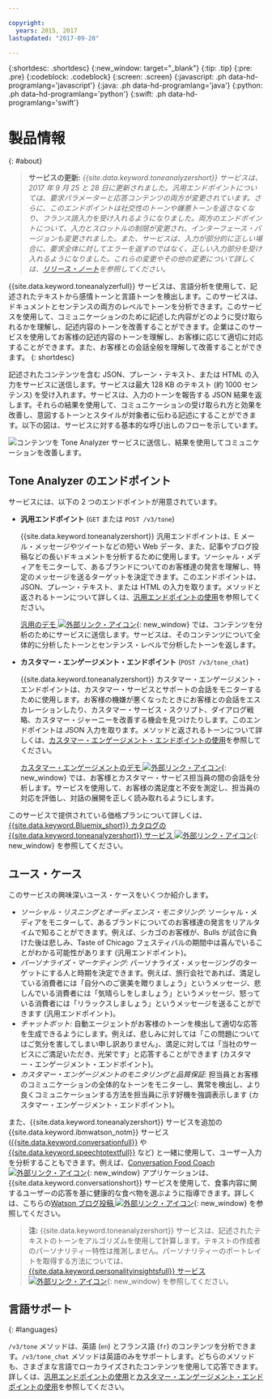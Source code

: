 ```yaml
---

copyright:
  years: 2015, 2017
lastupdated: "2017-09-28"

---
```


{:shortdesc: .shortdesc}
{:new_window: target="_blank"}
{:tip: .tip}
{:pre: .pre}
{:codeblock: .codeblock}
{:screen: .screen}
{:javascript: .ph data-hd-programlang='javascript'}
{:java: .ph data-hd-programlang='java'}
{:python: .ph data-hd-programlang='python'}
{:swift: .ph data-hd-programlang='swift'}

# 製品情報
{: #about}

> **サービスの更新:** *{{site.data.keyword.toneanalyzershort}} サービスは、2017 年 9 月 25 と 28 日に更新されました。汎用エンドポイントについては、要求パラメーターと応答コンテンツの両方が変更されています。さらに、このエンドポイントは社交性のトーンや嫌悪トーンを返さなくなり、フランス語入力を受け入れるようになりました。両方のエンドポイントについて、入力とスロットルの制限が変更され、インターフェース・バージョンも変更されました。また、サービスは、入力が部分的に正しい場合に、要求全体に対してエラーを返すのではなく、正しい入力部分を受け入れるようになりました。これらの変更やその他の変更について詳しくは、[リリース・ノート](/docs/services/tone-analyzer/release-notes.html)を参照してください。*

{{site.data.keyword.toneanalyzerfull}} サービスは、言語分析を使用して、記述されたテキストから感情トーンと言語トーンを検出します。このサービスは、ドキュメントとセンテンスの両方のレベルでトーンを分析できます。このサービスを使用して、コミュニケーションのために記述した内容がどのように受け取られるかを理解し、記述内容のトーンを改善することができます。企業はこのサービスを使用してお客様の記述内容のトーンを理解し、お客様に応じて適切に対応することができます。また、お客様との会話全般を理解して改善することができます。
{: shortdesc}

記述されたコンテンツを含む JSON、プレーン・テキスト、または HTML の入力をサービスに送信します。サービスは最大 128 KB のテキスト (約 1000 センテンス) を受け入れます。サービスは、入力のトーンを報告する JSON 結果を返します。それらの結果を使用して、コミュニケーションの受け取られ方と効果を改善し、意図するトーンとスタイルが対象者に伝わる記述にすることができます。以下の図は、サービスに対する基本的な呼び出しのフローを示しています。

![コンテンツを Tone Analyzer サービスに送信し、結果を使用してコミュニケーションを改善します。](images/tone-analyzer.png)

## Tone Analyzer のエンドポイント

サービスには、以下の 2 つのエンドポイントが用意されています。

-   **汎用エンドポイント** (`GET` または `POST /v3/tone`)

    {{site.data.keyword.toneanalyzershort}} 汎用エンドポイントは、E メール・メッセージやツイートなどの短い Web データ、また、記事やブログ投稿などの長いドキュメントを分析するために使用します。ソーシャル・メディアをモニターして、あるブランドについてのお客様達の発言を理解し、特定のメッセージを送るターゲットを決定できます。このエンドポイントは、JSON、プレーン・テキスト、または HTML の入力を取ります。メソッドと返されるトーンについて詳しくは、[汎用エンドポイントの使用](/docs/services/tone-analyzer/using-tone.html)を参照してください。

    [汎用のデモ ![外部リンク・アイコン](../../icons/launch-glyph.svg "外部リンク・アイコン")](https://tone-analyzer-demo.ng.bluemix.net/){: new_window} では、コンテンツを分析のためにサービスに送信します。サービスは、そのコンテンツについて全体的に分析したトーンとセンテンス・レベルで分析したトーンを返します。
-   **カスタマー・エンゲージメント・エンドポイント** (`POST /v3/tone_chat`)

    {{site.data.keyword.toneanalyzershort}} カスタマー・エンゲージメント・エンドポイントは、カスタマー・サービスとサポートの会話をモニターするために使用します。お客様の機嫌が悪くなったときにお客様との会話をエスカレーションしたり、カスタマー・サービス・スクリプト、ダイアログ戦略、カスタマー・ジャーニーを改善する機会を見つけたりします。このエンドポイントは JSON 入力を取ります。メソッドと返されるトーンについて詳しくは、[カスタマー・エンゲージメント・エンドポイントの使用](/docs/services/tone-analyzer/using-tone-chat.html)を参照してください。

    [カスタマー・エンゲージメントのデモ ![外部リンク・アイコン](../../icons/launch-glyph.svg "外部リンク・アイコン")](http://customer-engagement-analytics.mybluemix.net/){: new_window} では、お客様とカスタマー・サービス担当員の間の会話を分析します。サービスを使用して、お客様の満足度と不安を測定し、担当員の対応を評価し、対話の展開を正しく読み取れるようにします。

このサービスで提供されている価格プランについて詳しくは、[{{site.data.keyword.Bluemix_short}} カタログの {{site.data.keyword.toneanalyzershort}} サービス ![外部リンク・アイコン](../../icons/launch-glyph.svg "外部リンク・アイコン")](https://console.ng.bluemix.net/catalog/services/tone-analyzer){: new_window} を参照してください。

## ユース・ケース

このサービスの興味深いユース・ケースをいくつか紹介します。

-   *ソーシャル・リスニングとオーディエンス・モニタリング:* ソーシャル・メディアをモニターして、あるブランドについてのお客様達の発言をリアルタイムで知ることができます。例えば、シカゴのお客様が、Bulls が試合に負けた後は悲しみ、Taste of Chicago フェスティバルの期間中は喜んでいることがわかる可能性があります (汎用エンドポイント)。
-   *パーソナライズ・マーケティング:* パーソナライズ・メッセージングのターゲットにする人と時期を決定できます。例えば、旅行会社であれば、満足している消費者には「自分へのご褒美を贈りましょう」というメッセージ、悲しんでいる消費者には「気晴らしをしましょう」というメッセージ、怒っている消費者には「リラックスしましょう」というメッセージを送ることができます (汎用エンドポイント)。
-   *チャットボット:* 自動エージェントがお客様のトーンを検出して適切な応答を生成できるようにします。例えば、悲しみに対しては「この問題についてはご気分を害してしまい申し訳ありません」、満足に対しては「当社のサービスにご満足いただき、光栄です」と応答することができます (カスタマー・エンゲージメント・エンドポイント)。
-   *カスタマー・エンゲージメントのモニタリングと品質保証:* 担当員とお客様のコミュニケーションの全体的なトーンをモニターし、異常を検出し、より良くコミュニケーションする方法を担当員に示す好機を強調表示します (カスタマー・エンゲージメント・エンドポイント)。

また、{{site.data.keyword.toneanalyzershort}} サービスを追加の {{site.data.keyword.ibmwatson_notm}} サービス ([{{site.data.keyword.conversationfull}}](https://console.bluemix.net/docs/services/conversation/index.html) や [{{site.data.keyword.speechtotextfull}}](https://console.bluemix.net/docs/services/speech-to-text/index.html) など) と一緒に使用して、ユーザー入力を分析することもできます。例えば、[Conversation Food Coach ![外部リンク・アイコン](../../icons/launch-glyph.svg "外部リンク・アイコン")](https://food-coach.mybluemix.net/){: new_window} アプリケーションは、{{site.data.keyword.conversationshort}} サービスを使用して、食事内容に関するユーザーの応答を基に健康的な食べ物を選ぶように指導できます。詳しくは、こちらの[Watson ブログ投稿 ![外部リンク・アイコン](../../icons/launch-glyph.svg "外部リンク・アイコン")](https://developer.ibm.com/watson/blog/2016/10/17/creating-a-compassionate-conversational-agent-using-watson-tone-analyzer-and-watson-conversation-services/){: new_window} を参照してください。

> **注:** {{site.data.keyword.toneanalyzershort}} サービスは、記述されたテキストのトーンをアルゴリズムを使用して計算します。テキストの作成者のパーソナリティー特性は推測しません。パーソナリティーのポートレイトを取得する方法については、[{{site.data.keyword.personalityinsightsfull}} サービス ![外部リンク・アイコン](../../icons/launch-glyph.svg "外部リンク・アイコン")](https://console.bluemix.net/docs/services/personality-insights/index.html){: new_window} を参照してください。

## 言語サポート
{: #languages}

`/v3/tone` メソッドは、英語 (`en`) とフランス語 (`fr`) のコンテンツを分析できます。`/v3/tone_chat` メソッドは英語のみをサポートします。どちらのメソッドも、さまざまな言語でローカライズされたコンテンツを使用して応答できます。詳しくは、[汎用エンドポイントの使用](/docs/services/tone-analyzer/using-tone.html)と[カスタマー・エンゲージメント・エンドポイントの使用](/docs/services/tone-analyzer/using-tone-chat.html)を参照してください。
